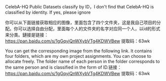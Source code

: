 CelebA-HQ Public Datasets classify by ID，I don't find that CelebA-HQ is classified by identity. If yes, please ignore

你可以从下面链接获取相应的图像，里面包含了四个文件夹，这是我自己项目的分配。你可以选择自由分配，里面每个人的文件夹的名字对应同一个人，以id的形式来分类。鏈接是链接：https://pan.baidu.com/s/1gGqyjQnWXybVTg4KDWVBew 
提取码：63wk


You can get the corresponding image from the following link. It contains four folders, which are my own project assignments. You can choose to allocate freely. The folder name of each person in the folder corresponds to the same person and is classified in the form of ID.链接：https://pan.baidu.com/s/1gGqyjQnWXybVTg4KDWVBew 
提取码：63wk


